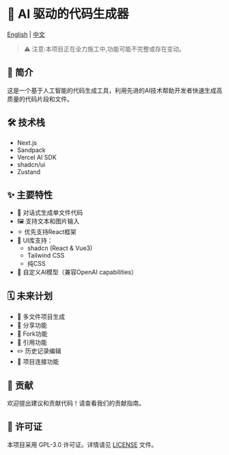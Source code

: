 # 🚀 AI 驱动的代码生成器

[English](./README.md) | [中文](./README-zh.md)

> ⚠️ 注意:本项目正在全力施工中,功能可能不完整或存在变动。

## 📌 简介

这是一个基于人工智能的代码生成工具，利用先进的AI技术帮助开发者快速生成高质量的代码片段和文件。

## 🛠️ 技术栈

- Next.js
- Sandpack
- Vercel AI SDK
- shadcn/ui
- Zustand

## ✨ 主要特性

- 💬 对话式生成单文件代码
- 🖼️ 支持文本和图片输入
- ⚛️ 优先支持React框架
- 🎨 UI库支持：
  - shadcn (React & Vue3)
  - Tailwind CSS
  - 纯CSS
- 🤖 自定义AI模型（兼容OpenAI capabilities）

## 🗓️ 未来计划

- 📁 多文件项目生成
- 🔗 分享功能
- 🍴 Fork功能
- 💬 引用功能
- ✏️ 历史记录编辑
- 🔗 项目连接功能

## 🙏 贡献

欢迎提出建议和贡献代码！请查看我们的贡献指南。

## 📄 许可证

本项目采用 GPL-3.0 许可证。详情请见 [LICENSE](LICENSE) 文件。
